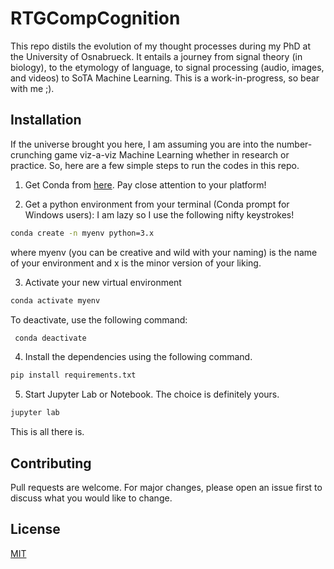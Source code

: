 # RTGCompCognition

This repo distils the evolution of my thought processes during my PhD at the University of Osnabrueck. It entails a journey from signal theory (in biology), to the etymology of language, to signal processing (audio, images, and videos) to SoTA Machine Learning. This is a work-in-progress, so bear with me ;).

## Installation

If the universe brought you here, I am assuming you are into the number-crunching game viz-a-viz Machine Learning whether in research or practice. So, here are a few simple steps to run the codes in this repo.
1. Get Conda from [here](https://docs.conda.io/projects/conda/en/latest/user-guide/install/index.html). Pay close attention to your platform!

2. Get a python environment from your terminal (Conda prompt for Windows users): I am lazy so I use the following nifty keystrokes!

```bash
conda create -n myenv python=3.x
```

where myenv (you can be creative and wild with your naming) is the name of your environment and x is the minor version of your liking.

3. Activate your new virtual environment

```bash
conda activate myenv
```

To deactivate, use the following command:

```bash
 conda deactivate
```

4. Install the dependencies using the following command.

```bash
pip install requirements.txt
```

5. Start Jupyter Lab or Notebook. The choice is definitely yours.
```bash
jupyter lab
```

This is all there is.


## Contributing
Pull requests are welcome. For major changes, please open an issue first to discuss what you would like to change.

## License
[MIT](https://choosealicense.com/licenses/mit/)